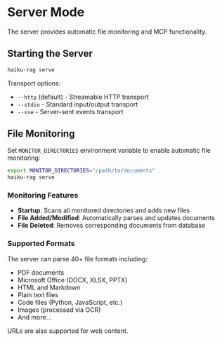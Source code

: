 # Server Mode

The server provides automatic file monitoring and MCP functionality.

## Starting the Server

```bash
haiku-rag serve
```

Transport options:
- `--http` (default) - Streamable HTTP transport
- `--stdio` - Standard input/output transport
- `--sse` - Server-sent events transport

## File Monitoring

Set `MONITOR_DIRECTORIES` environment variable to enable automatic file monitoring:

```bash
export MONITOR_DIRECTORIES="/path/to/documents"
haiku-rag serve
```

### Monitoring Features

- **Startup**: Scans all monitored directories and adds new files
- **File Added/Modified**: Automatically parses and updates documents
- **File Deleted**: Removes corresponding documents from database

### Supported Formats

The server can parse 40+ file formats including:
- PDF documents
- Microsoft Office (DOCX, XLSX, PPTX)
- HTML and Markdown
- Plain text files
- Code files (Python, JavaScript, etc.)
- Images (processed via OCR)
- And more...

URLs are also supported for web content.
